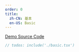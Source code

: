 ```yaml
---
order: 0
title:
  zh-CN: 基本
  en-US: Basic
---
```


[Demo Source Code](https://github.com/ant-design/ant-design-mobile-rn/blob/master/components/locale-provider/demo/basic.tsx)

````jsx
// todos: include('./basic.tsx')
````
